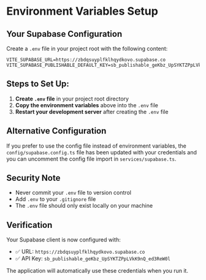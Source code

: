 # Environment Variables Setup

## Your Supabase Configuration

Create a `.env` file in your project root with the following content:

```env
VITE_SUPABASE_URL=https://zbdqsuyplfklhqydkovo.supabase.co
VITE_SUPABASE_PUBLISHABLE_DEFAULT_KEY=sb_publishable_geKbz_UpSYKTZPpLVkK9nQ_ed3ReW0l
```

## Steps to Set Up:

1. **Create `.env` file** in your project root directory
2. **Copy the environment variables** above into the `.env` file
3. **Restart your development server** after creating the `.env` file

## Alternative Configuration

If you prefer to use the config file instead of environment variables, the `config/supabase.config.ts` file has been updated with your credentials and you can uncomment the config file import in `services/supabase.ts`.

## Security Note

- Never commit your `.env` file to version control
- Add `.env` to your `.gitignore` file
- The `.env` file should only exist locally on your machine

## Verification

Your Supabase client is now configured with:
- ✅ URL: `https://zbdqsuyplfklhqydkovo.supabase.co`
- ✅ API Key: `sb_publishable_geKbz_UpSYKTZPpLVkK9nQ_ed3ReW0l`

The application will automatically use these credentials when you run it.
